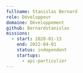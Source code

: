 ```yaml
---
fullname: Stanislas Bernard
role: Développeur
domaine: Développement
github: Bernardstanislas
missions:
  - start: 2020-01-13
    end: 2022-04-01
    status: independent
    startups:
      - api-particulier
---
```

